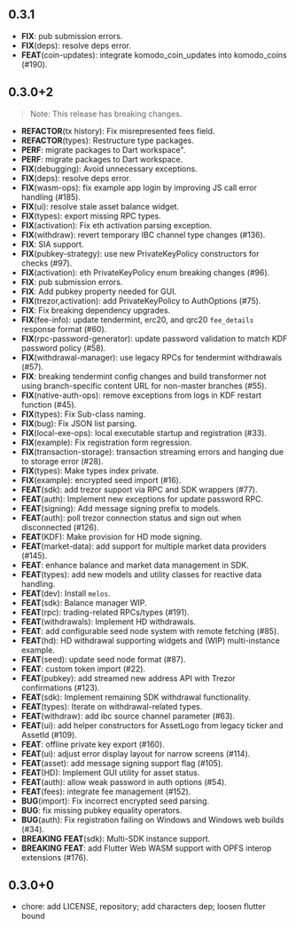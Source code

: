 ## 0.3.1

 - **FIX**: pub submission errors.
 - **FIX**(deps): resolve deps error.
 - **FEAT**(coin-updates): integrate komodo_coin_updates into komodo_coins (#190).

## 0.3.0+2

> Note: This release has breaking changes.

 - **REFACTOR**(tx history): Fix misrepresented fees field.
 - **REFACTOR**(types): Restructure type packages.
 - **PERF**: migrate packages to Dart workspace".
 - **PERF**: migrate packages to Dart workspace.
 - **FIX**(debugging): Avoid unnecessary exceptions.
 - **FIX**(deps): resolve deps error.
 - **FIX**(wasm-ops): fix example app login by improving JS call error handling (#185).
 - **FIX**(ui): resolve stale asset balance widget.
 - **FIX**(types): export missing RPC types.
 - **FIX**(activation): Fix eth activation parsing exception.
 - **FIX**(withdraw): revert temporary IBC channel type changes (#136).
 - **FIX**: SIA support.
 - **FIX**(pubkey-strategy): use new PrivateKeyPolicy constructors for checks (#97).
 - **FIX**(activation): eth PrivateKeyPolicy enum breaking changes (#96).
 - **FIX**: pub submission errors.
 - **FIX**: Add pubkey property needed for GUI.
 - **FIX**(trezor,activation): add PrivateKeyPolicy to AuthOptions (#75).
 - **FIX**: Fix breaking dependency upgrades.
 - **FIX**(fee-info): update tendermint, erc20, and qrc20 `fee_details` response format (#60).
 - **FIX**(rpc-password-generator): update password validation to match KDF password policy (#58).
 - **FIX**(withdrawal-manager): use legacy RPCs for tendermint withdrawals (#57).
 - **FIX**: breaking tendermint config changes and build transformer not using branch-specific content URL for non-master branches (#55).
 - **FIX**(native-auth-ops): remove exceptions from logs in KDF restart function (#45).
 - **FIX**(types): Fix Sub-class naming.
 - **FIX**(bug): Fix JSON list parsing.
 - **FIX**(local-exe-ops): local executable startup and registration (#33).
 - **FIX**(example): Fix registration form regression.
 - **FIX**(transaction-storage): transaction streaming errors and hanging due to storage error (#28).
 - **FIX**(types): Make types index private.
 - **FIX**(example): encrypted seed import (#16).
 - **FEAT**(sdk): add trezor support via RPC and SDK wrappers (#77).
 - **FEAT**(auth): Implement new exceptions for update password RPC.
 - **FEAT**(signing): Add message signing prefix to models.
 - **FEAT**(auth): poll trezor connection status and sign out when disconnected (#126).
 - **FEAT**(KDF): Make provision for HD mode signing.
 - **FEAT**(market-data): add support for multiple market data providers (#145).
 - **FEAT**: enhance balance and market data management in SDK.
 - **FEAT**(types): add new models and utility classes for reactive data handling.
 - **FEAT**(dev): Install `melos`.
 - **FEAT**(sdk): Balance manager WIP.
 - **FEAT**(rpc): trading-related RPCs/types (#191).
 - **FEAT**(withdrawals): Implement HD withdrawals.
 - **FEAT**: add configurable seed node system with remote fetching (#85).
 - **FEAT**(hd): HD withdrawal supporting widgets and (WIP) multi-instance example.
 - **FEAT**(seed): update seed node format (#87).
 - **FEAT**: custom token import (#22).
 - **FEAT**(pubkey): add streamed new address API with Trezor confirmations (#123).
 - **FEAT**(sdk): Implement remaining SDK withdrawal functionality.
 - **FEAT**(types): Iterate on withdrawal-related types.
 - **FEAT**(withdraw): add ibc source channel parameter (#63).
 - **FEAT**(ui): add helper constructors for AssetLogo from legacy ticker and AssetId (#109).
 - **FEAT**: offline private key export (#160).
 - **FEAT**(ui): adjust error display layout for narrow screens (#114).
 - **FEAT**(asset): add message signing support flag (#105).
 - **FEAT**(HD): Implement GUI utility for asset status.
 - **FEAT**(auth): allow weak password in auth options (#54).
 - **FEAT**(fees): integrate fee management (#152).
 - **BUG**(import): Fix incorrect encrypted seed parsing.
 - **BUG**: fix missing pubkey equality operators.
 - **BUG**(auth): Fix registration failing on Windows and Windows web builds  (#34).
 - **BREAKING** **FEAT**(sdk): Multi-SDK instance support.
 - **BREAKING** **FEAT**: add Flutter Web WASM support with OPFS interop extensions (#176).

## 0.3.0+0

- chore: add LICENSE, repository; add characters dep; loosen flutter bound
